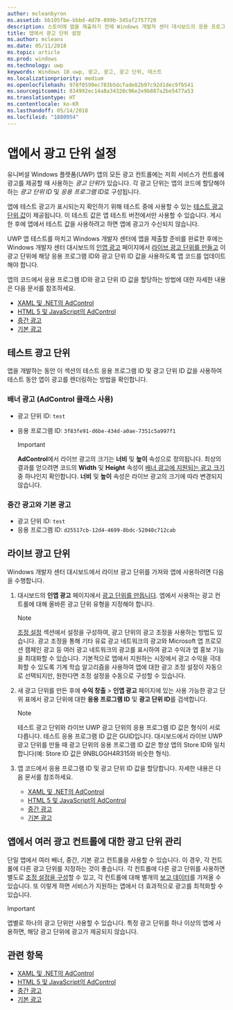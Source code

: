 ```yaml
---
author: mcleanbyron
ms.assetid: bb105fbe-bbbd-4d78-899b-345af2757720
description: 스토어에 앱을 제출하기 전에 Windows 개발자 센터 대시보드의 응용 프로그램 ID 및 광고 단위 ID 값을 앱에 추가하는 방법을 알아봅니다.
title: 앱에서 광고 단위 설정
ms.author: mcleans
ms.date: 05/11/2018
ms.topic: article
ms.prod: windows
ms.technology: uwp
keywords: Windows 10 uwp, 광고, 광고, 광고 단위, 테스트
ms.localizationpriority: medium
ms.openlocfilehash: 978f0599ec783b5dcfade82b97c92d1dec9fb541
ms.sourcegitcommit: 834992ec14a8a34320c96e2e9b887a2be5477a53
ms.translationtype: HT
ms.contentlocale: ko-KR
ms.lasthandoff: 05/14/2018
ms.locfileid: "1880954"
---
```

# <a name="set-up-ad-units-in-your-app"></a>앱에서 광고 단위 설정

유니버설 Windows 플랫폼(UWP) 앱의 모든 광고 컨트롤에는 저희 서비스가 컨트롤에 광고를 제공할 때 사용하는 *광고 단위*가 있습니다. 각 광고 단위는 앱의 코드에 할당해야 하는 *광고 단위 ID* 및 *응용 프로그램 ID*로 구성됩니다.

앱에 테스트 광고가 표시되는지 확인하기 위해 테스트 중에 사용할 수 있는 [테스트 광고 단위 값](#test-ad-units)이 제공됩니다. 이 테스트 값은 앱 테스트 버전에서만 사용할 수 있습니다. 게시한 후에 앱에서 테스트 값을 사용하려고 하면 앱에 광고가 수신되지 않습니다.

UWP 앱 테스트를 마치고 Windows 개발자 센터에 앱을 제출할 준비를 완료한 후에는 Windows 개발자 센터 대시보드의 [인앱 광고](../publish/in-app-ads.md) 페이지에서 [라이브 광고 단위를 만들고](#live-ad-units) 이 광고 단위에 해당 응용 프로그램 ID와 광고 단위 ID 값을 사용하도록 앱 코드를 업데이트해야 합니다.

앱의 코드에서 응용 프로그램 ID와 광고 단위 ID 값을 할당하는 방법에 대한 자세한 내용은 다음 문서를 참조하세요.
* [XAML 및 .NET의 AdControl](adcontrol-in-xaml-and--net.md)
* [HTML 5 및 JavaScript의 AdControl](adcontrol-in-html-5-and-javascript.md)
* [중간 광고](../monetize/interstitial-ads.md)
* [기본 광고](../monetize/native-ads.md)

<span id="test-ad-units" />

## <a name="test-ad-units"></a>테스트 광고 단위

앱을 개발하는 동안 이 섹션의 테스트 응용 프로그램 ID 및 광고 단위 ID 값을 사용하여 테스트 동안 앱이 광고를 렌더링하는 방법을 확인합니다.

### <a name="banner-ads-using-the-adcontrol-class"></a>배너 광고	(AdControl 클래스 사용)

* 광고 단위 ID: ```test```
* 응용 프로그램 ID:  ```3f83fe91-d6be-434d-a0ae-7351c5a997f1```

    > [!IMPORTANT]
    > **AdControl**에서 라이브 광고의 크기는 **너비** 및 **높이** 속성으로 정의됩니다. 최상의 결과를 얻으려면 코드의 **Width** 및 **Height** 속성이 [배너 광고에 지원되는 광고 크기](supported-ad-sizes-for-banner-ads.md) 중 하나인지 확인합니다. **너비** 및 **높이** 속성은 라이브 광고의 크기에 따라 변경되지 않습니다.

### <a name="interstitial-ads-and-native-ads"></a>중간 광고와 기본 광고

* 광고 단위 ID: ```test```
* 응용 프로그램 ID:  ```d25517cb-12d4-4699-8bdc-52040c712cab```

<span id="live-ad-units" />

## <a name="live-ad-units"></a>라이브 광고 단위

Windows 개발자 센터 대시보드에서 라이브 광고 단위를 가져와 앱에 사용하려면 다음을 수행합니다.

1.  대시보드의 **인앱 광고** 페이지에서 [광고 단위를 만듭니다](../publish/in-app-ads.md#create-ad-unit). 엡에서 사용하는 광고 컨트롤에 대해 올바른 광고 단위 유형을 지정해야 합니다.
    > [!NOTE]
    > [조정 설정](../publish/in-app-ads.md#mediation) 섹션에서 설정을 구성하여, 광고 단위의 광고 조정을 사용하는 방법도 있습니다. 광고 조정을 통해 기타 유료 광고 네트워크의 광고와 Microsoft 앱 프로모션 캠페인 광고 등 여러 광고 네트워크의 광고를 표시하여 광고 수익과 앱 홍보 기능을 최대화할 수 있습니다. 기본적으로 앱에서 지원하는 시장에서 광고 수익을 극대화할 수 있도록 기계 학습 알고리즘을 사용하여 앱에 대한 광고 조정 설정이 자동으로 선택되지만, 원한다면 조정 설정을 수동으로 구성할 수 있습니다.

2.  새 광고 단위를 만든 후에 **수익 창출** &gt; **인앱 광고** 페이지에 있는 사용 가능한 광고 단위 표에서 광고 단위에 대한 **응용 프로그램 ID** 및 **광고 단위 ID**를 검색합니다.
    > [!NOTE]
    > 테스트 광고 단위와 라이브 UWP 광고 단위의 응용 프로그램 ID 값은 형식이 서로 다릅니다. 테스트 응용 프로그램 ID 값은 GUID입니다. 대시보드에서 라이브 UWP 광고 단위를 만들 때 광고 단위의 응용 프로그램 ID 값은 항상 앱의 Store ID와 일치합니다(예: Store ID 값은 9NBLGGH4R315와 비슷한 형식).

3.  앱 코드에서 응용 프로그램 ID 및 광고 단위 ID 값을 할당합니다. 자세한 내용은 다음 문서를 참조하세요.
    * [XAML 및 .NET의 AdControl](adcontrol-in-xaml-and--net.md)
    * [HTML 5 및 JavaScript의 AdControl](adcontrol-in-html-5-and-javascript.md)
    * [중간 광고](../monetize/interstitial-ads.md)
    * [기본 광고](../monetize/native-ads.md)

<span id="manage" />

## <a name="manage-ad-units-for-multiple-ad-controls-in-your-app"></a>앱에서 여러 광고 컨트롤에 대한 광고 단위 관리

단일 앱에서 여러 배너, 중간, 기본 광고 컨트롤을 사용할 수 있습니다. 이 경우, 각 컨트롤에 다른 광고 단위를 지정하는 것이 좋습니다. 각 컨트롤에 다른 광고 단위를 사용하면 별도로 [조정 설정을 구성](../publish/in-app-ads.md#mediation)할 수 있고, 각 컨트롤에 대해 별개의 [보고 데이터](../publish/advertising-performance-report.md)를 가져올 수 있습니다. 또 이렇게 하면 서비스가 지원하는 앱에서 더 효과적으로 광고를 최적화할 수 있습니다.

> [!IMPORTANT]
> 앱별로 하나의 광고 단위만 사용할 수 있습니다. 특정 광고 단위를 하나 이상의 앱에 사용하면, 해당 광고 단위에 광고가 제공되지 않습니다.

## <a name="related-topics"></a>관련 항목

* [XAML 및 .NET의 AdControl](adcontrol-in-xaml-and--net.md)
* [HTML 5 및 JavaScript의 AdControl](adcontrol-in-html-5-and-javascript.md)
* [중간 광고](interstitial-ads.md)
* [기본 광고](native-ads.md)


 

 

